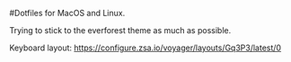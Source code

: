 #Dotfiles for MacOS and Linux.

Trying to stick to the everforest theme as much as possible.

Keyboard layout: https://configure.zsa.io/voyager/layouts/Gq3P3/latest/0
